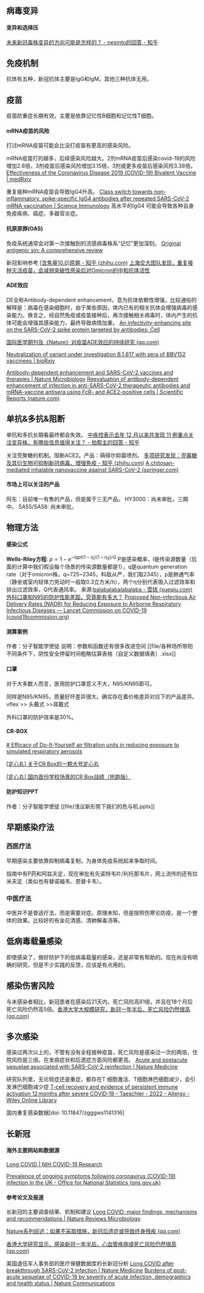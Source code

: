 
## 病毒变异

#### 变异和选择压
[未来新冠毒株变异的方向可能是怎样的？ - nesmto的回答 - 知乎](https://www.zhihu.com/question/577118293/answer/2840795212)

## 免疫机制

抗体有五种，新冠抗体主要是IgG和IgM。其他三种抗体无用。

## 疫苗

疫苗防重症长期有效，主要是依靠记忆性B细胞和记忆性T细胞。

#### mRNA疫苗的风险
打过mRNA疫苗可能会比没打疫苗有更高的感染风险。

mRNA疫苗打的越多，后续感染风险越大。2剂mRNA疫苗后感染covid-19的风险增加2.6倍，3剂疫苗后感染风险增加3.15倍，3剂或更多疫苗后感染风险3.38倍。
[Effectiveness of the Coronavirus Disease 2019 (COVID-19) Bivalent Vaccine | medRxiv](https://www.medrxiv.org/content/10.1101/2022.12.17.22283625v1)

重复接种mRNA疫苗会导致IgG4升高。
[Class switch towards non-inflammatory, spike-specific IgG4 antibodies after repeated SARS-CoV-2 mRNA vaccination | Science Immunology](https://www.science.org/doi/10.1126/sciimmunol.ade2798)
高水平的IgG4 可能会导致各种自身免疫疾病、癌症、多器官炎症。

#### 抗原原罪(OAS)
免疫系统通常会对第一次接触到的流感病毒株系“记忆”更加深刻。
[Original antigenic sin: A comprehensive review](https://doi.org/10.1016/j.jaut.2017.04.008)

新冠影响参考
[[含焦量10.0]原罪 - 知乎 (zhihu.com)](https://zhuanlan.zhihu.com/p/465131343)
[上海交大团队发现，重复接种灭活疫苗，会减弱突破性感染后对Omicron的中和抗体活性](https://mp.weixin.qq.com/s/HvkjLMXIEL_I0REobwZoZA)

#### ADE效应
DE全称Antibody-dependent enhancement，意为抗体依赖性增强，比较通俗的解释是：病毒在感染细胞时，由于某些原因，体内已有的相关抗体会增强病毒的感染能力。换言之，经自然免疫或疫苗接种后，再次接触相关病毒时，体内产生的抗体可能会增强其感染能力，最终导致病情加重。
[An infectivity-enhancing site on the SARS-CoV-2 spike protein targeted by antibodies: Cell](https://www.cell.com/cell/fulltext/S0092-8674(21)00662-0?_returnURL=https%3A%2F%2Flinkinghub.elsevier.com%2Fretrieve%2Fpii%2FS0092867421006620%3Fshowall%3Dtrue)

[国际医学期刊及《Nature》对疫苗ADE效应的持续研究 (qq.com)](https://mp.weixin.qq.com/s/WSziVEX_XrR2FdsgvbQGWA)

[Neutralization of variant under investigation B.1.617 with sera of BBV152 vaccinees | bioRxiv](https://www.biorxiv.org/content/10.1101/2021.04.23.441101v1.full)

[Antibody-dependent enhancement and SARS-CoV-2 vaccines and therapies | Nature Microbiology](https://www.nature.com/articles/s41564-020-00789-5)
[Reevaluation of antibody-dependent enhancement of infection in anti-SARS-CoV-2 therapeutic antibodies and mRNA-vaccine antisera using FcR- and ACE2-positive cells | Scientific Reports (nature.com)](https://www.nature.com/articles/s41598-022-19993-w)

## 单抗&多抗&阻断

单抗和多抗长期看最终都会失效。
[中疾控表示去年 12 月以来共发现 11 例重点关注变异株，有哪些信息值得关注？ - 拍帮主的回答 - 知乎](https://www.zhihu.com/question/580493178/answer/2861097344)

关注壳聚糖的机制。阻断ACE2。产品：萌得尔抑菌喷剂。
[多项研究发现：壳寡糖及其衍生物可抑制新冠病毒、增强免疫 - 知乎 (zhihu.com)](https://zhuanlan.zhihu.com/p/598746351?utm_campaign=shareopn&utm_medium=social&utm_oi=48054665216000&utm_psn=1602415483050946560&utm_source=wechat_session)
[A chitosan-mediated inhalable nanovaccine against SARS-CoV-2 (springer.com)](https://link.springer.com/epdf/10.1007/s12274-021-4012-9?sharing_token=gnwO9spySm04BpmQX0h6tPe4RwlQNchNByi7wbcMAY76bNnrb9cAbZBMKeIO5dw0sp3xEfw7hwUE_byG7kI8MBkhAyzBJJeLVtwxL-SkQwRTlC_BSZhQk91NJRVcNtH1uP-k7YU054DOuiLpALlQtFmJR612LOQIg63YgfpgJ70=)

#### 市场上可以关注的产品
阿东：目前唯一有售的产品，但是属于三无产品。
HY3000：尚未审批，三期中。
SA55/SA58: 尚未审批。

## 物理方法

#### 感染公式
**Wells-Riley方程**: $p=1-e^{-Iqpt(1-\eta_I)(1-\eta_S)/Q}$
P是感染概率，I是传染源数量（后面的计算中我们假设每个场景的传染源数量都是1），q是quantum generation rate（对于omicron株，q=725~2345，料敌从严，我们取2345），p是肺通气率（静坐或室内轻体力劳动时一般取0.3立方米/h），两个η分别代表吸入过滤效率和排出过滤效率，Q代表通风率。
来源:[balabalabalabalaba - 雪球 (xueqiu.com)](https://xueqiu.com/u/7949302585)
[外科口罩和N95的防护性能差距，究竟能有多大？](https://mp.weixin.qq.com/s/mHo5exRwBxpVdUS_7B4lWQ)
[Proposed Non-infectious Air Delivery Rates (NADR) for Reducing Exposure to Airborne Respiratory Infectious Diseases — Lancet Commission on COVID-19 (covid19commission.org)](https://covid19commission.org/commpub/lancet-covid-commission-tf-report-nov-2022)

#### 测算案例
作者：分子智能学使徒
说明：参数和函数还有很多改进空间
[[file/各种场所带阳不同条件下，阴性安全停留时间粗略估算表格（自定义数据填表）.xlsx]]

#### 口罩

对于大多数人而言，医用防护口罩意义不大，N95/KN95即可。

同样是N95/KN95，质量好坏差异很大。确实存在着价格差异对应下的产品差异。
vflex >> 头戴式 >>耳戴式

外科口罩的防护效率是30%。

#### CR-BOX
[# Efficacy of Do-It-Yourself air filtration units in reducing exposure to simulated respiratory aerosols](https://doi.org/10.1016/j.buildenv.2022.109920)

[[定心丸] 关于CR Box的一颗大号定心丸](https://mp.weixin.qq.com/s?__biz=MzkxODI3NzY1Mg==&mid=2247498914&idx=1&sn=fe440eacbddec3189de9d20414b2ffe2&chksm=c1b167d9f6c6eecfc47e080cdca41face53fdc8a045a9c5b0af5a644eafc302bf31125f450ec&scene=21#wechat_redirect)

[[定心丸] 国内首份学校场景的CR Box战绩（抢跑版）](https://mp.weixin.qq.com/s/IGBVVPYMTQI4fzMGaWmHdQ)

#### 防护知识PPT

作者：分子智能学使徒
[[file/浅议新形势下我们的危与机.pptx]]

## 早期感染疗法

### 西医疗法

早期感染主要依靠抑制病毒复制，为身体免疫系统起来争取时间。

指南中有P药和阿兹夫定，现在审批有先诺特韦片/利托那韦片，网上流传的还有拉米夫定（类似也有替诺福韦、恩替卡韦）。

### 中医疗法

中医并不是普适疗法，而是需要对症。原理未知，但是按照伤寒论防疫，是一个整体的效果。比较好的有金花清感、清肺解毒汤等。

## 低病毒载量感染

即使感染了，做好防护下的低病毒载量的感染，还是非常有帮助的。现在尚没有明确的研究，但是不少实践的反馈，应该是有点用的。

## 感染伤害风险

与未感染者相比，新冠患者在感染后21天内，死亡风险高81倍，并且在18个月后死亡风险仍然高5倍。[香港大学大规模研究，新冠一年半后，死亡风险仍然很高 (qq.com)](https://mp.weixin.qq.com/s/4s_1T0kAm2U7tS_bBvbGXQ)


## 多次感染
感染过两次以上的，不管有没有全程接种疫苗，死亡风险是感染过一次的两倍，住院风险是三倍。在发病症状和后遗症方面风险都更高。
[Acute and postacute sequelae associated with SARS-CoV-2 reinfection | Nature Medicine](https://www.nature.com/articles/s41591-022-02051-3)

研究队列里，无论轻症还是重症，都存在T 细胞激活、T细胞淋巴细胞减少，会引发淋巴细胞减少症
[T‐cell recovery and evidence of persistent immune activation 12 months after severe COVID‐19 - Taeschler - 2022 - Allergy - Wiley Online Library](https://onlinelibrary.wiley.com/doi/10.1111/all.15372)

国内重复感染数据[doi: 10.11847/zgggws1141316]

## 长新冠

#### 海外主要网站和数据源
[Long COVID | NIH COVID-19 Research](https://covid19.nih.gov/covid-19-topics/long-covid)

[Prevalence of ongoing symptoms following coronavirus (COVID-19) infection in the UK - Office for National Statistics (ons.gov.uk)](https://www.ons.gov.uk/peoplepopulationandcommunity/healthandsocialcare/conditionsanddiseases/bulletins/prevalenceofongoingsymptomsfollowingcoronaviruscovid19infectionintheuk/5january2023)

#### 参考论文及报道
长新冠的主要调查结果、机制和建议
[Long COVID: major findings, mechanisms and recommendations | Nature Reviews Microbiology](https://www.nature.com/articles/s41579-022-00846-2)

[Nature系列综述：如果不采取措施，新冠后遗症或导致终身残疾 (qq.com)](https://mp.weixin.qq.com/s/UCsvEKDxbFKeF6cK1Tb71w)

[香港大学研究显示，感染新冠一年半后，心血管疾病或死亡风险仍然很高 (qq.com)](https://mp.weixin.qq.com/s/CojPCAjRrlXvl39Vm-c95w)

美国退伍军人事务部的医疗保健数据库的长新冠分析
[Long COVID after breakthrough SARS-CoV-2 infection | Nature Medicine](https://www.nature.com/articles/s41591-022-01840-0)
[Burdens of post-acute sequelae of COVID-19 by severity of acute infection, demographics and health status | Nature Communications](https://www.nature.com/articles/s41467-021-26513-3)